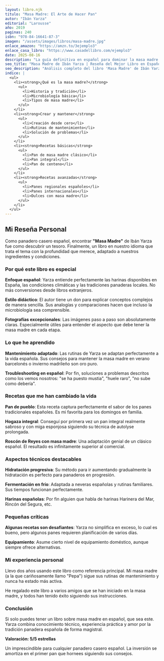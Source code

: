 ```yaml
---
layout: libro.njk
titulo: "Masa Madre: El Arte de Hacer Pan"
autor: "Ibán Yarza"
editorial: "Larousse"
año: 2019
paginas: 240
isbn: "978-84-16641-87-3"
imagen: "/assets/images/libros/masa-madre.jpg"
enlace_amazon: "https://amzn.to/3ejemplo3"
enlace_casa_libro: "https://www.casadellibro.com/ejemplo3"
date: 2025-08-16
description: "La guía definitiva en español para dominar la masa madre y los panes de fermentación natural"
seo_title: "Masa Madre de Ibán Yarza | Reseña del Mejor Libro en Español"
seo_description: "Análisis completo del libro 'Masa Madre' de Ibán Yarza, la guía más completa en español sobre fermentación natural."
indice: |
  <ul>
    <li><strong>¿Qué es la masa madre?</strong>
      <ul>
        <li>Historia y tradición</li>
        <li>Microbiología básica</li>
        <li>Tipos de masa madre</li>
      </ul>
    </li>
    <li><strong>Crear y mantener</strong>
      <ul>
        <li>Creación desde cero</li>
        <li>Rutinas de mantenimiento</li>
        <li>Solución de problemas</li>
      </ul>
    </li>
    <li><strong>Recetas básicas</strong>
      <ul>
        <li>Pan de masa madre clásico</li>
        <li>Pan integral</li>
        <li>Pan de centeno</li>
      </ul>
    </li>
    <li><strong>Recetas avanzadas</strong>
      <ul>
        <li>Panes regionales españoles</li>
        <li>Panes internacionales</li>
        <li>Dulces con masa madre</li>
      </ul>
    </li>
  </ul>
---
```


## Mi Reseña Personal

Como panadero casero español, encontrar **"Masa Madre"** de Ibán Yarza fue como descubrir un tesoro. Finalmente, un libro en nuestro idioma que trata el tema con la profundidad que merece, adaptado a nuestros ingredientes y condiciones.

### Por qué este libro es especial

**Enfoque español**: Yarza entiende perfectamente las harinas disponibles en España, las condiciones climáticas y las tradiciones panaderas locales. No más conversiones desde libros extranjeros.

**Estilo didáctico**: El autor tiene un don para explicar conceptos complejos de manera sencilla. Sus analogías y comparaciones hacen que incluso la microbiología sea comprensible.

**Fotografías excepcionales**: Las imágenes paso a paso son absolutamente claras. Especialmente útiles para entender el aspecto que debe tener la masa madre en cada etapa.

### Lo que he aprendido

**Mantenimiento adaptado**: Las rutinas de Yarza se adaptan perfectamente a la vida española. Sus consejos para mantener la masa madre en verano barcelonés o invierno madrileño son oro puro.

**Troubleshooting en español**: Por fin, soluciones a problemas descritos como los vemos nosotros: "se ha puesto mustia", "huele raro", "no sube como debería".

### Recetas que me han cambiado la vida

**Pan de pueblo**: Esta receta captura perfectamente el sabor de los panes tradicionales españoles. Es mi favorita para los domingos en familia.

**Hogaza integral**: Conseguí por primera vez un pan integral realmente sabroso y con miga esponjosa siguiendo su técnica de autolyse prolongada.

**Roscón de Reyes con masa madre**: Una adaptación genial de un clásico español. El resultado es infinitamente superior al comercial.

### Aspectos técnicos destacables

**Hidratación progresiva**: Su método para ir aumentando gradualmente la hidratación es perfecto para panaderos en progresión.

**Fermentación en frío**: Adaptada a neveras españolas y rutinas familiares. Sus tiempos funcionan perfectamente.

**Harinas españolas**: Por fin alguien que habla de harinas Harinera del Mar, Rincón del Segura, etc.

### Pequeñas críticas

**Algunas recetas son desafiantes**: Yarza no simplifica en exceso, lo cual es bueno, pero algunos panes requieren planificación de varios días.

**Equipamiento**: Asume cierto nivel de equipamiento doméstico, aunque siempre ofrece alternativas.

### Mi experiencia personal

Llevo dos años usando este libro como referencia principal. Mi masa madre (a la que cariñosamente llamo "Pepa") sigue sus rutinas de mantenimiento y nunca ha estado más activa.

He regalado este libro a varios amigos que se han iniciado en la masa madre, y todos han tenido éxito siguiendo sus instrucciones.

### Conclusión

Si solo puedes tener un libro sobre masa madre en español, que sea este. Yarza combina conocimiento técnico, experiencia práctica y amor por la tradición panadera española de forma magistral.

**Valoración: 5/5 estrellas**

Un imprescindible para cualquier panadero casero español. La inversión se amortiza en el primer pan que hornees siguiendo sus consejos.
